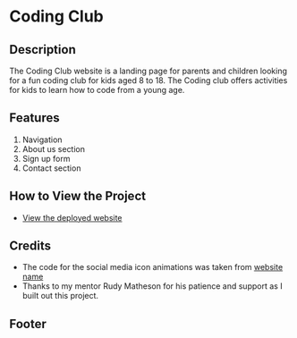 # Coding Club

## Description

The Coding Club website is a landing page for parents and children looking for a fun coding club for
kids aged 8 to 18. The Coding club offers activities for kids to learn how to code from a young age.

## Features

1. Navigation
2. About us section
3. Sign up form
4. Contact section

## How to View the Project

-   [View the deployed website](https://username.github.io/codingclub/)

## Credits

-   The code for the social media icon animations was taken from
    [website name](https://username2.github.io/projectname/)
-   Thanks to my mentor Rudy Matheson for his patience and support as I built out this project.

## Footer
